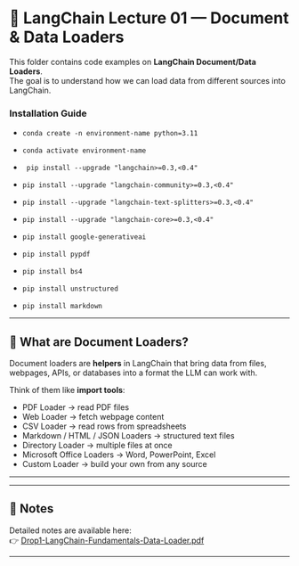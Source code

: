 # 📘 LangChain Lecture 01 — Document & Data Loaders

This folder contains code examples on **LangChain Document/Data Loaders**.  
The goal is to understand how we can load data from different sources into LangChain.

### Installation Guide
- ``` conda create -n environment-name python=3.11 ```
- ``` conda activate environment-name ```

- ``` pip install --upgrade "langchain>=0.3,<0.4"```
- ``` pip install --upgrade "langchain-community>=0.3,<0.4" ```
- ``` pip install --upgrade "langchain-text-splitters>=0.3,<0.4" ```
- ``` pip install --upgrade "langchain-core>=0.3,<0.4" ```
- ``` pip install google-generativeai ```

- ``` pip install pypdf ```
- ``` pip install bs4 ```
- ``` pip install unstructured ```
- ``` pip install markdown  ```


---

## 🔎 What are Document Loaders?
Document loaders are **helpers** in LangChain that bring data from files, webpages, APIs, or databases into a format the LLM can work with.  

Think of them like **import tools**:
- PDF Loader → read PDF files
- Web Loader → fetch webpage content
- CSV Loader → read rows from spreadsheets
- Markdown / HTML / JSON Loaders → structured text files
- Directory Loader → multiple files at once
- Microsoft Office Loaders → Word, PowerPoint, Excel
- Custom Loader → build your own from any source

---

---

## 📄 Notes
Detailed notes are available here:  
👉 [Drop1-LangChain-Fundamentals-Data-Loader.pdf](./Drop1_LangChain_Fundamentals_and_Data_Loader.pdf)

---


